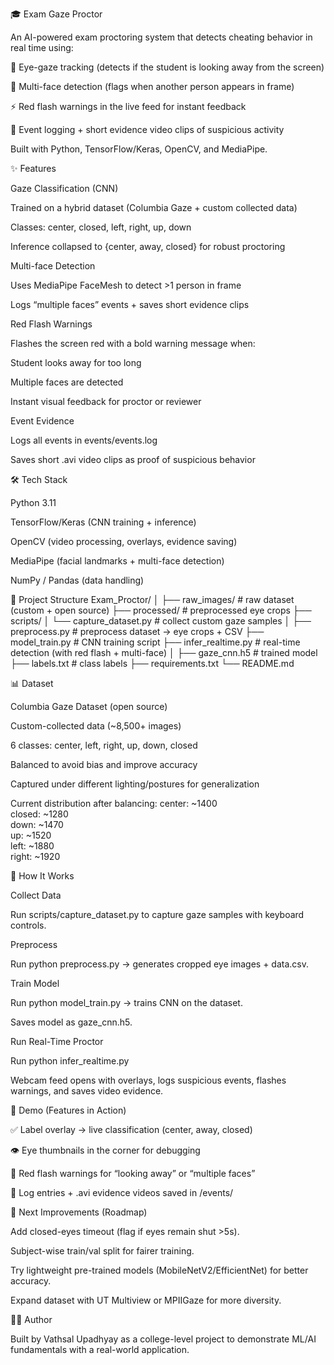 🎓 Exam Gaze Proctor

An AI-powered exam proctoring system that detects cheating behavior in real time using:

👀 Eye-gaze tracking (detects if the student is looking away from the screen)

🚨 Multi-face detection (flags when another person appears in frame)

⚡ Red flash warnings in the live feed for instant feedback

📝 Event logging + short evidence video clips of suspicious activity

Built with Python, TensorFlow/Keras, OpenCV, and MediaPipe.

✨ Features

Gaze Classification (CNN)

Trained on a hybrid dataset (Columbia Gaze + custom collected data)

Classes: center, closed, left, right, up, down

Inference collapsed to {center, away, closed} for robust proctoring

Multi-face Detection

Uses MediaPipe FaceMesh to detect >1 person in frame

Logs “multiple faces” events + saves short evidence clips

Red Flash Warnings

Flashes the screen red with a bold warning message when:

Student looks away for too long

Multiple faces are detected

Instant visual feedback for proctor or reviewer

Event Evidence

Logs all events in events/events.log

Saves short .avi video clips as proof of suspicious behavior

🛠️ Tech Stack

Python 3.11

TensorFlow/Keras (CNN training + inference)

OpenCV (video processing, overlays, evidence saving)

MediaPipe (facial landmarks + multi-face detection)

NumPy / Pandas (data handling)

📂 Project Structure
Exam_Proctor/
│
├── raw_images/          # raw dataset (custom + open source)
├── processed/           # preprocessed eye crops
├── scripts/
│   └── capture_dataset.py   # collect custom gaze samples
│
├── preprocess.py        # preprocess dataset -> eye crops + CSV
├── model_train.py       # CNN training script
├── infer_realtime.py    # real-time detection (with red flash + multi-face)
│
├── gaze_cnn.h5          # trained model
├── labels.txt           # class labels
├── requirements.txt
└── README.md

📊 Dataset

Columbia Gaze Dataset (open source)

Custom-collected data (~8,500+ images)

6 classes: center, left, right, up, down, closed

Balanced to avoid bias and improve accuracy

Captured under different lighting/postures for generalization

Current distribution after balancing:
center: ~1400  
closed: ~1280  
down:   ~1470  
up:     ~1520  
left:   ~1880  
right:  ~1920  


🚀 How It Works

Collect Data

Run scripts/capture_dataset.py to capture gaze samples with keyboard controls.

Preprocess

Run python preprocess.py → generates cropped eye images + data.csv.

Train Model

Run python model_train.py → trains CNN on the dataset.

Saves model as gaze_cnn.h5.

Run Real-Time Proctor

Run python infer_realtime.py

Webcam feed opens with overlays, logs suspicious events, flashes warnings, and saves video evidence.

🎥 Demo (Features in Action)

✅ Label overlay → live classification (center, away, closed)

👁️ Eye thumbnails in the corner for debugging

🚨 Red flash warnings for “looking away” or “multiple faces”

📝 Log entries + .avi evidence videos saved in /events/

🔮 Next Improvements (Roadmap)

Add closed-eyes timeout (flag if eyes remain shut >5s).

Subject-wise train/val split for fairer training.

Try lightweight pre-trained models (MobileNetV2/EfficientNet) for better accuracy.

Expand dataset with UT Multiview or MPIIGaze for more diversity.

👨‍💻 Author

Built by Vathsal Upadhyay
 as a college-level project to demonstrate ML/AI fundamentals with a real-world application.